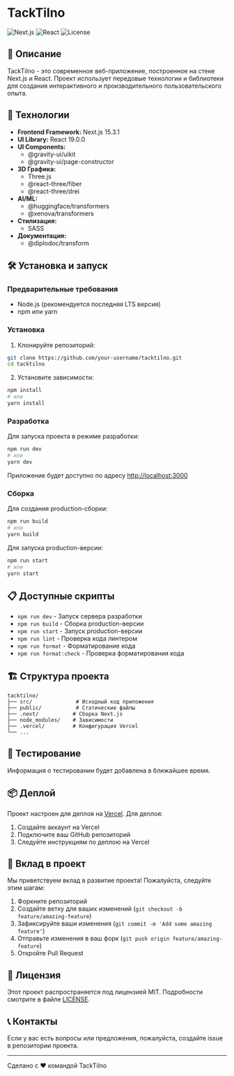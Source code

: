 # TackTilno

![Next.js](https://img.shields.io/badge/Next.js-15.3.1-black)
![React](https://img.shields.io/badge/React-19.0.0-blue)
![License](https://img.shields.io/badge/license-MIT-green)

## 📝 Описание

TackTilno - это современное веб-приложение, построенное на стеке Next.js и React. Проект использует передовые технологии и библиотеки для создания интерактивного и производительного пользовательского опыта.

## 🚀 Технологии

- **Frontend Framework:** Next.js 15.3.1
- **UI Library:** React 19.0.0
- **UI Components:** 
  - @gravity-ui/uikit
  - @gravity-ui/page-constructor
- **3D Графика:** 
  - Three.js
  - @react-three/fiber
  - @react-three/drei
- **AI/ML:** 
  - @huggingface/transformers
  - @xenova/transformers
- **Стилизация:** 
  - SASS
- **Документация:** 
  - @diplodoc/transform

## 🛠️ Установка и запуск

### Предварительные требования

- Node.js (рекомендуется последняя LTS версия)
- npm или yarn

### Установка

1. Клонируйте репозиторий:
```bash
git clone https://github.com/your-username/tacktilno.git
cd tacktilno
```

2. Установите зависимости:
```bash
npm install
# или
yarn install
```

### Разработка

Для запуска проекта в режиме разработки:

```bash
npm run dev
# или
yarn dev
```

Приложение будет доступно по адресу [http://localhost:3000](http://localhost:3000)

### Сборка

Для создания production-сборки:

```bash
npm run build
# или
yarn build
```

Для запуска production-версии:

```bash
npm run start
# или
yarn start
```

## 📋 Доступные скрипты

- `npm run dev` - Запуск сервера разработки
- `npm run build` - Сборка production-версии
- `npm run start` - Запуск production-версии
- `npm run lint` - Проверка кода линтером
- `npm run format` - Форматирование кода
- `npm run format:check` - Проверка форматирования кода

## 🏗️ Структура проекта

```
tacktilno/
├── src/              # Исходный код приложения
├── public/           # Статические файлы
├── .next/           # Сборка Next.js
├── node_modules/    # Зависимости
├── .vercel/         # Конфигурация Vercel
└── ...
```

## 🧪 Тестирование

Информация о тестировании будет добавлена в ближайшее время.

## 📦 Деплой

Проект настроен для деплоя на [Vercel](https://vercel.com). Для деплоя:

1. Создайте аккаунт на Vercel
2. Подключите ваш GitHub репозиторий
3. Следуйте инструкциям по деплою на Vercel

## 🤝 Вклад в проект

Мы приветствуем вклад в развитие проекта! Пожалуйста, следуйте этим шагам:

1. Форкните репозиторий
2. Создайте ветку для ваших изменений (`git checkout -b feature/amazing-feature`)
3. Зафиксируйте ваши изменения (`git commit -m 'Add some amazing feature'`)
4. Отправьте изменения в ваш форк (`git push origin feature/amazing-feature`)
5. Откройте Pull Request

## 📄 Лицензия

Этот проект распространяется под лицензией MIT. Подробности смотрите в файле [LICENSE](LICENSE).

## 📞 Контакты

Если у вас есть вопросы или предложения, пожалуйста, создайте issue в репозитории проекта.

---

Сделано с ❤️ командой TackTilno
